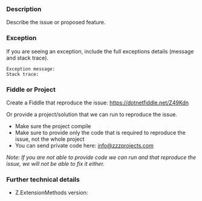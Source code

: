 ### Description
Describe the issue or proposed feature.

### Exception
If you are seeing an exception, include the full exceptions details (message and stack trace).

```
Exception message:
Stack trace:
```

### Fiddle or Project
Create a Fiddle that reproduce the issue: https://dotnetfiddle.net/Z49Kdn

Or provide a project/solution that we can run to reproduce the issue.
- Make sure the project compile
- Make sure to provide only the code that is required to reproduce the issue, not the whole project
- You can send private code here: info@zzzprojects.com

_Note: If you are not able to provide code we can run and that reproduce the issue, we will not be able to fix it either._

### Further technical details
- Z.ExtensionMethods version:
